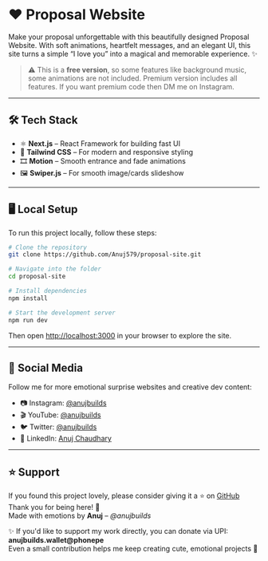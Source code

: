 # ❤️ Proposal Website

Make your proposal unforgettable with this beautifully designed Proposal Website.
With soft animations, heartfelt messages, and an elegant UI, this site turns a simple “I love you” into a magical and memorable experience. ✨

> ⚠️ This is a **free version**, so some features like background music, some animations are not included. Premium version includes all features. If you want premium code then DM me on Instagram.

---

## 🛠 Tech Stack

- ⚛️ **Next.js** – React Framework for building fast UI
- 🎨 **Tailwind CSS** – For modern and responsive styling
- 🎞️ **Motion** – Smooth entrance and fade animations
- 🖼️ **Swiper.js** – For smooth image/cards slideshow

---

## 🖥 Local Setup

To run this project locally, follow these steps:

```bash
# Clone the repository
git clone https://github.com/Anuj579/proposal-site.git

# Navigate into the folder
cd proposal-site

# Install dependencies
npm install

# Start the development server
npm run dev
```

Then open [http://localhost:3000](http://localhost:3000) in your browser to explore the site.

---

## 🔗 Social Media

Follow me for more emotional surprise websites and creative dev content:

- 📷 Instagram: [@anujbuilds](https://instagram.com/anujbuilds)
- 🎬 YouTube: [@anujbuilds](https://youtube.com/@anujbuilds)
- 🐦 Twitter: [@anujbuilds](https://twitter.com/anujbuilds)
- 💼 LinkedIn: [Anuj Chaudhary](https://linkedin.com/in/anujchaudhary549)

---

## ⭐ Support

If you found this project lovely, please consider giving it a ⭐ on [GitHub](https://github.com/Anuj579)  
Thank you for being here! 🫶  
Made with emotions by **Anuj** – _@anujbuilds_

✨ If you'd like to support my work directly, you can donate via UPI:  
**anujbuilds.wallet@phonepe**  
Even a small contribution helps me keep creating cute, emotional projects 💖
